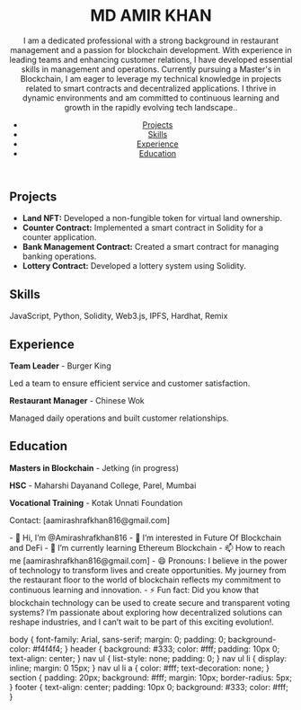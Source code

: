 <!DOCTYPE html>
<html lang="en">
<head>
    <meta charset="UTF-8">
    <meta name="viewport" content="width=device-width, initial-scale=1.0">
    <title> MD AMIR KHAN - Portfolio</title>
    <link rel="stylesheet" href="styles.css">
</head>
<body>
    <header>
        <h1>MD AMIR KHAN</h1>
        <p>I am a dedicated professional with a strong background in restaurant management and a passion for blockchain development.
          With experience in leading teams and enhancing customer relations, I have developed essential skills in management and operations. 
          Currently pursuing a Master's in Blockchain, I am eager to leverage my technical knowledge in projects related to smart contracts and decentralized applications. 
          I thrive in dynamic environments and am committed to continuous learning and growth in the rapidly evolving tech landscape..</p>
        <nav>
            <ul>
                <li><a href="#projects">Projects</a></li>
                <li><a href="#skills">Skills</a></li>
                <li><a href="#experience">Experience</a></li>
                <li><a href="#education">Education</a></li>
            </ul>
        </nav>
    </header>
    <section id="projects">
        <h2>Projects</h2>
        <ul>
            <li><strong>Land NFT:</strong> Developed a non-fungible token for virtual land ownership.</li>
            <li><strong>Counter Contract:</strong> Implemented a smart contract in Solidity for a counter application.</li>
            <li><strong>Bank Management Contract:</strong> Created a smart contract for managing banking operations.</li>
            <li><strong>Lottery Contract:</strong> Developed a lottery system using Solidity.</li>
        </ul>
    </section>
    <section id="skills">
        <h2>Skills</h2>
        <p>JavaScript, Python, Solidity, Web3.js, IPFS, Hardhat, Remix</p>
    </section>
    <section id="experience">
        <h2>Experience</h2>
        <p><strong>Team Leader</strong> - Burger King</p>
        <p>Led a team to ensure efficient service and customer satisfaction.</p>
        <p><strong>Restaurant Manager</strong> - Chinese Wok</p>
        <p>Managed daily operations and built customer relationships.</p>
    </section>
    <section id="education">
        <h2>Education</h2>
        <p><strong>Masters in Blockchain</strong> - Jetking (in progress)</p>
        <p><strong>HSC</strong> - Maharshi Dayanand College, Parel, Mumbai</p>
        <p><strong>Vocational Training</strong> - Kotak Unnati Foundation</p>
    </section>
    <footer>
        <p>Contact: [aamirashrafkhan816@gmail.com]</p>
    </footer>
</body>
</html>
- 👋 Hi, I’m @Amirashrafkhan816
- 👀 I’m interested in Future Of Blockchain and DeFi 
- 🌱 I’m currently learning Ethereum Blockchain
- 📫 How to reach me [aamirashrafkhan816@gmail.com]
- 😄 Pronouns: I believe in the power of technology to transform lives and create opportunities. My journey from the restaurant floor to the world of blockchain reflects my commitment to continuous learning and innovation.
- ⚡ Fun fact: Did you know that blockchain technology can be used to create secure and transparent voting systems? I’m passionate about exploring how decentralized solutions can reshape industries, and I can’t wait to be part of this exciting evolution!.

<!---
Amirashrafkhan816/Amirashrafkhan816 is a ✨ special ✨ repository because its `README.md` (this file) appears on your GitHub profile.
You can click the Preview link to take a look at your changes.
--->
body {
    font-family: Arial, sans-serif;
    margin: 0;
    padding: 0;
    background-color: #f4f4f4;
}
header {
    background: #333;
    color: #fff;
    padding: 10px 0;
    text-align: center;
}
nav ul {
    list-style: none;
    padding: 0;
}
nav ul li {
    display: inline;
    margin: 0 15px;
}
nav ul li a {
    color: #fff;
    text-decoration: none;
}
section {
    padding: 20px;
    background: #fff;
    margin: 10px;
    border-radius: 5px;
}
footer {
    text-align: center;
    padding: 10px 0;
    background: #333;
    color: #fff;
}
